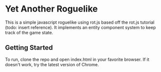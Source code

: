 # Yet Another Roguelike

This is a simple javascript roguelike using rot.js based off the rot.js tutorial (todo: insert reference).  It implements an entity component system to keep track of the game state.

## Getting Started

To run, clone the repo and open index.html in your favorite browser.  If it doesn't work, try the latest version of Chrome.